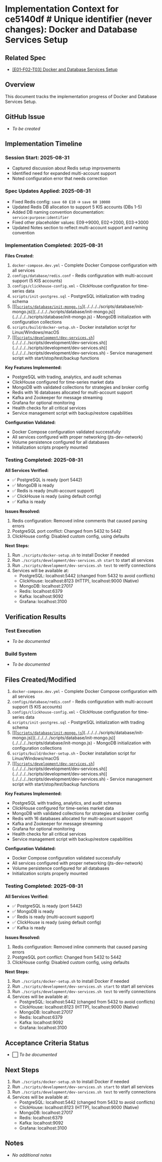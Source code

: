 # Implementation Context for ce5140df # Unique identifier (never changes): Docker and Database Services Setup

## Related Spec

- [[E01-F02-T03] Docker and Database Services Setup](./E01-F02-T03.spec.md)

## Overview

This document tracks the implementation progress of Docker and Database Services Setup.

## GitHub Issue

- *To be created*

## Implementation Timeline

### Session Start: 2025-08-31
- Captured discussion about Redis setup improvements
- Identified need for expanded multi-account support
- Noted configuration error that needs correction

### Spec Updates Applied: 2025-08-31
- Fixed Redis config: `save 60 E10` → `save 60 10000`
- Updated Redis DB allocation to support 5 KIS accounts (DBs 1-5)
- Added DB naming convention documentation: `service:purpose:identifier`
- Fixed other placeholder values: E09→9000, E02→2000, E03→3000
- Updated Notes section to reflect multi-account support and naming convention

### Implementation Completed: 2025-08-31
**Files Created:**
1. `docker-compose.dev.yml` - Complete Docker Compose configuration with all services
2. `configs/database/redis.conf` - Redis configuration with multi-account support (5 KIS accounts)
3. `configs/clickhouse-config.xml` - ClickHouse configuration for time-series data
4. `scripts/init-postgres.sql` - PostgreSQL initialization with trading schema
5. [[[[`scripts/database/init-mongo.js`](../../../../scripts/database/init-mongo.js)](../../../../scripts/database/init-mongo.js)](../../../../scripts/database/init-mongo.js)](../../../../scripts/database/init-mongo.js) - MongoDB initialization with configuration collections
6. `scripts/build/docker-setup.sh` - Docker installation script for Linux/Windows/macOS
7. [[[[`scripts/development/dev-services.sh`](../../../../scripts/development/dev-services.sh)](../../../../scripts/development/dev-services.sh)](../../../../scripts/development/dev-services.sh)](../../../../scripts/development/dev-services.sh) - Service management script with start/stop/test/backup functions

**Key Features Implemented:**
- PostgreSQL with trading, analytics, and audit schemas
- ClickHouse configured for time-series market data
- MongoDB with validated collections for strategies and broker config
- Redis with 16 databases allocated for multi-account support
- Kafka and Zookeeper for message streaming
- Grafana for optional monitoring
- Health checks for all critical services
- Service management script with backup/restore capabilities

**Configuration Validated:**
- Docker Compose configuration validated successfully
- All services configured with proper networking (jts-dev-network)
- Volume persistence configured for all databases
- Initialization scripts properly mounted

### Testing Completed: 2025-08-31
**All Services Verified:**
- ✅ PostgreSQL is ready (port 5442)
- ✅ MongoDB is ready  
- ✅ Redis is ready (multi-account support)
- ✅ ClickHouse is ready (using default config)
- ✅ Kafka is ready

**Issues Resolved:**
1. Redis configuration: Removed inline comments that caused parsing errors
2. PostgreSQL port conflict: Changed from 5432 to 5442
3. ClickHouse config: Disabled custom config, using defaults

**Next Steps:**
1. Run `./scripts/docker-setup.sh` to install Docker if needed
2. Run `./scripts/development/dev-services.sh start` to start all services
3. Run `./scripts/development/dev-services.sh test` to verify connections
4. Services will be available at:
   - PostgreSQL: localhost:5442 (changed from 5432 to avoid conflicts)
   - ClickHouse: localhost:8123 (HTTP), localhost:9000 (Native)
   - MongoDB: localhost:27017
   - Redis: localhost:6379
   - Kafka: localhost:9092
   - Grafana: localhost:3100

## Verification Results

### Test Execution

- *To be documented*

### Build System

- *To be documented*


## Files Created/Modified
1. `docker-compose.dev.yml` - Complete Docker Compose configuration with all services
2. `configs/database/redis.conf` - Redis configuration with multi-account support (5 KIS accounts)
3. `configs/clickhouse-config.xml` - ClickHouse configuration for time-series data
4. `scripts/init-postgres.sql` - PostgreSQL initialization with trading schema
5. [[[[`scripts/database/init-mongo.js`](../../../../scripts/database/init-mongo.js)](../../../../scripts/database/init-mongo.js)](../../../../scripts/database/init-mongo.js)](../../../../scripts/database/init-mongo.js) - MongoDB initialization with configuration collections
6. `scripts/build/docker-setup.sh` - Docker installation script for Linux/Windows/macOS
7. [[[[`scripts/development/dev-services.sh`](../../../../scripts/development/dev-services.sh)](../../../../scripts/development/dev-services.sh)](../../../../scripts/development/dev-services.sh)](../../../../scripts/development/dev-services.sh) - Service management script with start/stop/test/backup functions

**Key Features Implemented:**
- PostgreSQL with trading, analytics, and audit schemas
- ClickHouse configured for time-series market data
- MongoDB with validated collections for strategies and broker config
- Redis with 16 databases allocated for multi-account support
- Kafka and Zookeeper for message streaming
- Grafana for optional monitoring
- Health checks for all critical services
- Service management script with backup/restore capabilities

**Configuration Validated:**
- Docker Compose configuration validated successfully
- All services configured with proper networking (jts-dev-network)
- Volume persistence configured for all databases
- Initialization scripts properly mounted

### Testing Completed: 2025-08-31
**All Services Verified:**
- ✅ PostgreSQL is ready (port 5442)
- ✅ MongoDB is ready  
- ✅ Redis is ready (multi-account support)
- ✅ ClickHouse is ready (using default config)
- ✅ Kafka is ready

**Issues Resolved:**
1. Redis configuration: Removed inline comments that caused parsing errors
2. PostgreSQL port conflict: Changed from 5432 to 5442
3. ClickHouse config: Disabled custom config, using defaults

**Next Steps:**
1. Run `./scripts/docker-setup.sh` to install Docker if needed
2. Run `./scripts/development/dev-services.sh start` to start all services
3. Run `./scripts/development/dev-services.sh test` to verify connections
4. Services will be available at:
   - PostgreSQL: localhost:5442 (changed from 5432 to avoid conflicts)
   - ClickHouse: localhost:8123 (HTTP), localhost:9000 (Native)
   - MongoDB: localhost:27017
   - Redis: localhost:6379
   - Kafka: localhost:9092
   - Grafana: localhost:3100

## Acceptance Criteria Status

- ⬜ *To be documented*


## Next Steps

1. Run `./scripts/docker-setup.sh` to install Docker if needed
2. Run `./scripts/development/dev-services.sh start` to start all services
3. Run `./scripts/development/dev-services.sh test` to verify connections
4. Services will be available at:
   - PostgreSQL: localhost:5442 (changed from 5432 to avoid conflicts)
   - ClickHouse: localhost:8123 (HTTP), localhost:9000 (Native)
   - MongoDB: localhost:27017
   - Redis: localhost:6379
   - Kafka: localhost:9092
   - Grafana: localhost:3100

## Notes

- *No additional notes*

